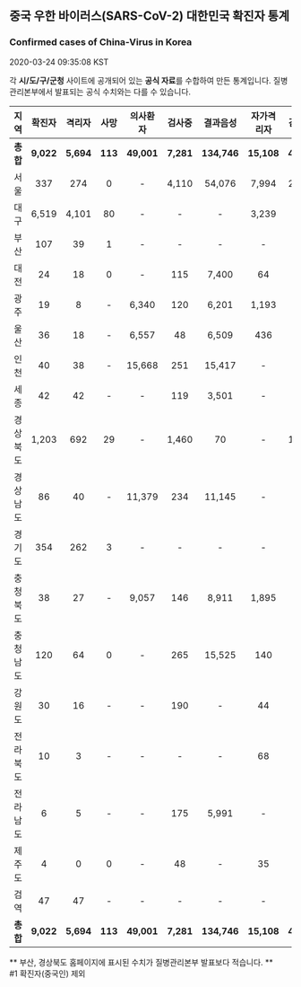 
## 중국 우한 바이러스(SARS-CoV-2) 대한민국 확진자 통계
### Confirmed cases of China-Virus in Korea
2020-03-24 09:35:08 KST

각 **시/도/구/군청** 사이트에 공개되어 있는 **공식 자료**를 수합하여 만든 통계입니다.
질병관리본부에서 발표되는 공식 수치와는 다를 수 있습니다.


|  지역  | 확진자 |  격리자  |  사망  |  의사환자  |  검사중  |  결과음성  |  자가격리자  |  감시중  |  감시해제  |  퇴원  |
|:------:|:------:|:--------:|:--------:|:----------:|:--------:|:----------------:|:------------:|:--------:|:----------:|:--:|
|**총합**|**9,022**|**5,694**|**113**|**49,001**|**7,281**|**134,746**|**15,108**|**4,327**|**18,448**|**3,215**|**58,180**|
|서울|337|274|0|-|4,110|54,076|7,994|2,229|5,765|63|58,180|
|대구|6,519|4,101|80|-|-|-|3,239|-|-|2,338|-|
|부산|107|39|1|-|-|-|-|-|-|67|-|
|대전|24|18|0|-|115|7,400|64|64|454|6|-|
|광주|19|8|-|6,340|120|6,201|1,193|84|1,109|11|-|
|울산|36|18|-|6,557|48|6,509|436|44|392|18|-|
|인천|40|38|-|15,668|251|15,417|-|-|-|2|-|
|세종|42|42|-|-|119|3,501|-|-|-|-|-|
|경상북도|1,203|692|29|-|1,460|70|-|1,635|8,872|482|-|
|경상남도|86|40|-|11,379|234|11,145|-|-|-|46|-|
|경기도|354|262|3|-|-|-|-|-|-|89|-|
|충청북도|38|27|-|9,057|146|8,911|1,895|250|1,645|11|-|
|충청남도|120|64|0|-|265|15,525|140|-|-|56|-|
|강원도|30|16|-|-|190|-|44|-|-|14|-|
|전라북도|10|3|-|-|-|-|68|-|-|7|-|
|전라남도|6|5|-|-|175|5,991|-|21|211|1|-|
|제주도|4|0|0|-|48|-|35|-|-|4|-|
|검역|47|47|-|-|-|-|-|-|-|-|-|
|**총합**|**9,022**|**5,694**|**113**|**49,001**|**7,281**|**134,746**|**15,108**|**4,327**|**18,448**|**3,215**|**58,180**|


** 부산, 경상북도 홈페이지에 표시된 수치가 질병관리본부 발표보다 적습니다. **<br>
#1 확진자(중국인) 제외
    